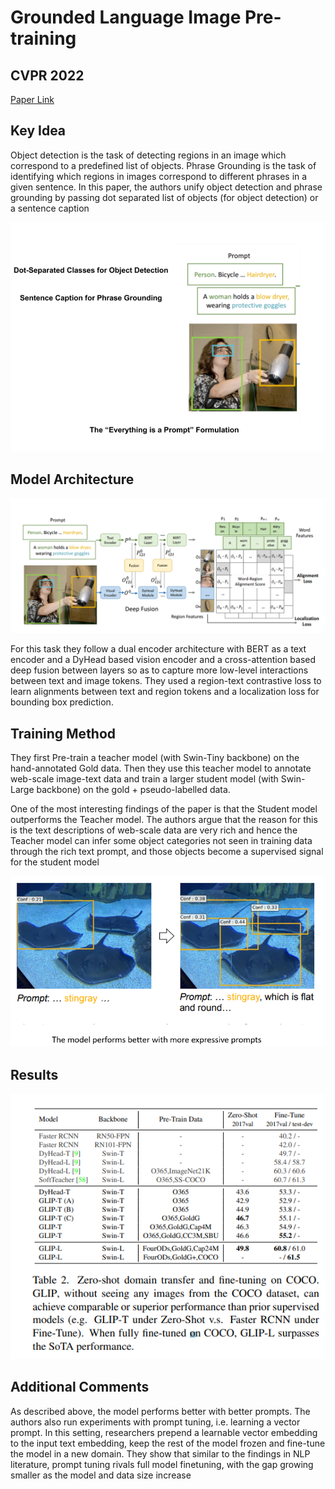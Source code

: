 
# Grounded Language Image Pre-training 

## CVPR 2022
[Paper Link](https://openaccess.thecvf.com/content/CVPR2022/papers/Li_Grounded_Language-Image_Pre-Training_CVPR_2022_paper.pdf)


## Key Idea

Object detection is the task of detecting regions in an image which correspond to a predefined list of objects. Phrase Grounding is the task of identifying which regions in images correspond to different phrases in a given sentence. In this paper, the authors unify object detection and phrase grounding by passing dot separated list of objects (for object detection) or a sentence caption 

![](Everything_prompt.png)
                                    
## Model Architecture

![architecture](architecture.png)

For this task they follow a dual encoder architecture with BERT as a text encoder and a DyHead based vision encoder and a cross-attention based deep fusion between layers so as to capture more low-level interactions between text and image tokens. They used a region-text contrastive loss to learn alignments between text and region tokens and a localization loss for bounding box prediction.

                               
## Training Method
They first Pre-train a teacher model (with Swin-Tiny backbone) on the hand-annotated Gold data. Then they use this teacher model to annotate web-scale image-text data and train a larger student model (with Swin-Large backbone) on the gold + pseudo-labelled data.

One of the most interesting findings of the paper is that the Student model outperforms the Teacher model. The authors argue that the reason for this is the text descriptions of web-scale data are very rich and hence the Teacher model can infer some object categories not seen in training data through the rich text prompt, and those objects become a supervised signal for the student model
             
![](prompt.png)                                      
                                        
                               
## Results

![](results.png)


## Additional Comments
As described above, the model performs better with better prompts. The authors also run experiments with prompt tuning, i.e. learning a vector prompt. In this setting, researchers prepend a learnable vector embedding to the input text embedding, keep the rest of the model frozen and fine-tune the model in a new domain. They show that similar to the findings in NLP literature, prompt tuning rivals full model finetuning, with the gap growing smaller as the model and data size increase




